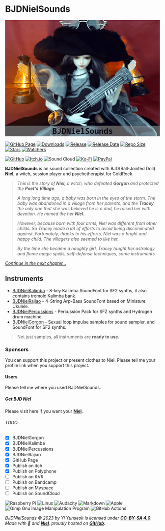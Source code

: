 # BJDNielSounds

![BJDNielSounds](images/BJDNielSounds.png)

[![GitHub Page](https://github.com/YGGDRASIL-STUDIO/BJDNielSounds/actions/workflows/jekyll-gh-pages.yml/badge.svg)](https://YGGDRASIL-STUDIO.github.io/BJDNielSounds/) [![Downloads](https://img.shields.io/github/downloads/YGGDRASIL-STUDIO/BJDNielSounds/total)](https://github.com/YGGDRASIL-STUDIO/BJDNielSounds/releases/tag/v1.0.0) [![Release](https://img.shields.io/github/v/release/YGGDRASIL-STUDIO/BJDNielSounds)](https://github.com/YGGDRASIL-STUDIO/BJDNielSounds/releases/tag/v1.0.0) [![Release Date](https://img.shields.io/github/release-date/YGGDRASIL-STUDIO/BJDNielSounds)](https://github.com/YGGDRASIL-STUDIO/BJDNielSounds/releases/tag/v1.0.0) [![Repo Size](https://img.shields.io/github/repo-size/YGGDRASIL-STUDIO/BJDNielSounds)](https://github.com/YGGDRASIL-STUDIO/BJDNielSounds/releases/tag/v1.0.0) [![Stars](https://img.shields.io/github/stars/YGGDRASIL-STUDIO/BJDNielSounds)](https://github.com/YGGDRASIL-STUDIO/BJDNielSounds) [![Watchers](https://img.shields.io/github/watchers/YGGDRASIL-STUDIO/BJDNielSounds)](https://github.com/YGGDRASIL-STUDIO/BJDNielSounds)

[![GitHub](https://img.shields.io/badge/github-%23121011.svg?style=for-the-badge&logo=github&logoColor=white)](https://github.com/YGGDRASIL-STUDIO/BJDNielSounds/releases/tag/v1.0.0) [![Itch.io](https://img.shields.io/badge/Itch-%23FF0B34.svg?style=for-the-badge&logo=Itch.io&logoColor=white)](https://yggdrasilstudio.itch.io/bjdnielsounds) ![Sound Cloud](https://img.shields.io/badge/sound%20cloud-FF5500?style=for-the-badge&logo=soundcloud&logoColor=white) [![Ko-Fi](https://img.shields.io/badge/Ko--fi-F16061?style=for-the-badge&logo=ko-fi&logoColor=white)](https://ko-fi.com/yunseok) [![PayPal](https://img.shields.io/badge/PayPal-00457C?style=for-the-badge&logo=paypal&logoColor=white)](https://paypal.me/leeyunseok)


**BJDNielSounds** is an sound collection created with BJD(Ball-Jointed Doll) **Niel**, a witch, session player and psychotherapist for GoldRock.

>_This is the story of **Niel**, a witch, who defeated **Gorgon** and protected the **Poet's Village**._
>
>_A long long time ago, a baby was born in the eyes of the storm. The baby was abandoned in a village from her parents, and the **Tracey**, the only one that she was believed he is a dad, he raised her with devotion. He named the her **Niel**._
>
>_However, because born with four arms, Niel was different from other childs. So Tracey made a lot of efforts to avoid being discriminated against. Fortunately, thanks to his efforts, Niel was a bright and happy child. The villagers also seemed to like her._
>
>_By the time she became a naughty girl, Tracey taught her astrology and flame magic spells, self-defense techniques, some instruments._

_[Continue in the next chapter...](BJDNielKalimba)_

## Instruments

- [BJDNielKalimba](BJDNielKalimba) - 8-key Kalimba SoundFont for SF2 synths, it also contains tremolo Kalimba bank.
- [BJDNielRajiao](BJDNielRajiao) - 4-String Arp-Bass SoundFont based on Miniature Ukulele.
- [BJDNielPercussions](BJDNielPercussions) - Percussion Pack for SFZ synths and Hydrogen drum machine.
- [BJDNielGorgon](BJDNielGorgon) - Sexual loop impulse samples for sound sampler, and SoundFont for SF2 synths.

>Not just samples, all instruments are **ready to use**.

### Sponsors

You can support this project or present clothes to Niel. Please tell me your profile link when you support this project.

#### Users

Please tell me where you used BJDNielSounds.

##### Get BJD Niel

Please visit here if you want your **[Niel](https://s.click.aliexpress.com/e/_oDj63f7)**.

###### TODO

- [x] BJDNielGorgon
- [x] BJDNielKalimba
- [x] BJDNielPercussions
- [x] BJDNielRajiao
- [x] GitHub Page
- [x] Publish on itch
- [x] Publish on Polyphone
- [ ] Publish on KVR
- [ ] Publish on Bandcamp
- [ ] Publish on Myspace
- [ ] Publish on SoundCloud

![Raspberry Pi](https://img.shields.io/badge/-RaspberryPi-C51A4A?style=for-the-badge&logo=Raspberry-Pi) ![Linux](https://img.shields.io/badge/Linux-FCC624?style=for-the-badge&logo=linux&logoColor=black) ![Audacity](https://img.shields.io/badge/Audacity-0000CC?style=for-the-badge&logo=audacity&logoColor=white) ![Markdown](https://img.shields.io/badge/markdown-%23000000.svg?style=for-the-badge&logo=markdown&logoColor=white) ![Apple](https://img.shields.io/badge/Apple-%23000000.svg?style=for-the-badge&logo=apple&logoColor=white) ![Gimp Gnu Image Manipulation Program](https://img.shields.io/badge/Gimp-657D8B?style=for-the-badge&logo=gimp&logoColor=FFFFFF) ![GitHub Actions](https://img.shields.io/badge/github%20actions-%232671E5.svg?style=for-the-badge&logo=githubactions&logoColor=white)


_BJDNielSounds ©️ 2023 by Yi Yunseok is licensed under **[CC-BY-SA 4.0](https://creativecommons.org/licenses/by-sa/4.0/)**. Made with 💝 and **[Niel](https://s.click.aliexpress.com/e/_oDj63f7)**, proudly hosted on **[GitHub](https://github.com/)**._
